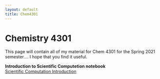 ```yaml
---
layout: default
title: Chem4301
---
```

# Chemistry 4301
This page will contain all of my material for Chem 4301 for the Spring 2021 semester.... I hope that you find it useful.

**Introduction to Scientific Computetion notebook**  
[Scientific Computation Introduction](/chem4301/Computation_intro.md/)


